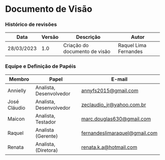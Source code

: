 # Documento de Visão  

### Histórico de revisões

Data        |    Versão   |   Descrição   |   Autor   |
---------   | ----------- | ------------- | --------- |
28/03/2023  |     1.0     | Criação do documento de visão | Raquel Lima Fernandes |

### Equipe e Definição de Papéis

Membro        |     Papel   |   E-mail   |
------------- | ----------- | ---------- |
Annielly      | Analista, Desenvolvedor  | annyfs2015@gmail.com
José Cláudio  | Analista, Desenvolvedor  | zeclaudio_jr@yahoo.com.br
Maicon        | Analista, Testador | marc.douglas630@gmail.com
Raquel        | Analista (Gerente) | fernandeslimaraquel@gmail.com
Renata        | Analista, (Diretora) | renata.k.a@hotmail.com

